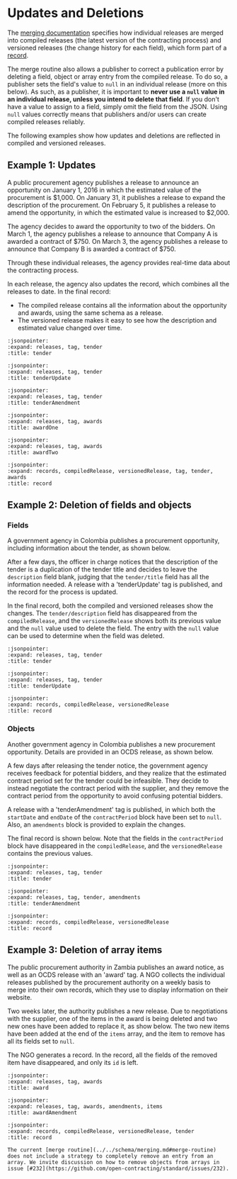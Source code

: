 # Updates and Deletions

The [merging documentation](../../schema/merging) specifies how individual releases are merged into compiled releases (the latest version of the contracting process) and versioned releases (the change history for each field), which form part of a [record](../../primer/releases_and_records).

The merge routine also allows a publisher to correct a publication error by deleting a field, object or array entry from the compiled release. To do so, a publisher sets the field's value to `null` in an individual release (more on this below). As such, as a publisher, it is important to **never use a `null` value in an individual release, unless you intend to delete that field**. If you don't have a value to assign to a field, simply omit the field from the JSON. Using `null` values correctly means that publishers and/or users can create compiled releases reliably.

The following examples show how updates and deletions are reflected in compiled and versioned releases.

## Example 1: Updates

A public procurement agency publishes a release to announce an opportunity on January 1, 2016 in which the estimated value of the procurement is $1,000. On January 31, it publishes a release to expand the description of the procurement. On February 5, it publishes a release to amend the opportunity, in which the estimated value is increased to $2,000.

The agency decides to award the opportunity to two of the bidders. On March 1, the agency publishes a release to announce that Company A is awarded a contract of $750. On March 3, the agency publishes a release to announce that Company B is awarded a contract of $750.

Through these individual releases, the agency provides real-time data about the contracting process.

In each release, the agency also updates the record, which combines all the releases to date. In the final record:

* The compiled release contains all the information about the opportunity and awards, using the same schema as a release.
* The versioned release makes it easy to see how the description and estimated value changed over time.

```{jsoninclude} ../../examples/merging/merge-tender-1.json
:jsonpointer:
:expand: releases, tag, tender
:title: tender
```

```{jsoninclude} ../../examples/merging/merge-tender-2.json
:jsonpointer:
:expand: releases, tag, tender
:title: tenderUpdate
```

```{jsoninclude} ../../examples/merging/merge-tender-3.json
:jsonpointer:
:expand: releases, tag, tender
:title: tenderAmendment
```

```{jsoninclude} ../../examples/merging/merge-award-1.json
:jsonpointer:
:expand: releases, tag, awards
:title: awardOne
```

```{jsoninclude} ../../examples/merging/merge-award-2.json
:jsonpointer:
:expand: releases, tag, awards
:title: awardTwo
```

```{jsoninclude} ../../examples/merging/versioned.json
:jsonpointer:
:expand: records, compiledRelease, versionedRelease, tag, tender, awards
:title: record
```

## Example 2: Deletion of fields and objects

### Fields

A government agency in Colombia publishes a procurement opportunity, including information about the tender, as shown below.

After a few days, the officer in charge notices that the description of the tender is a duplication of the tender title and decides to leave the `description` field blank, judging that the `tender/title` field has all the information needed. A release with a 'tenderUpdate' tag is published, and the record for the process is updated.

In the final record, both the compiled and versioned releases show the changes. The `tender/description` field has disappeared from the `compiledRelease`, and the `versionedRelease` shows both its previous value and the `null` value used to delete the field. The entry with the `null` value can be used to determine when the field was deleted.

```{jsoninclude} ../../examples/merging/example02-field-tender.json
:jsonpointer:
:expand: releases, tag, tender
:title: tender
```

```{jsoninclude} ../../examples/merging/example02-field-tenderUpdate.json
:jsonpointer:
:expand: releases, tag, tender
:title: tenderUpdate
```

```{jsoninclude} ../../examples/merging/example02-field-record.json
:jsonpointer:
:expand: records, compiledRelease, versionedRelease
:title: record
```

### Objects

Another government agency in Colombia publishes a new procurement opportunity. Details are provided in an OCDS release, as shown below.

A few days after releasing the tender notice, the government agency receives feedback for potential bidders, and they realize that the estimated contract period set for the tender could be infeasible. They decide to instead negotiate the contract period with the supplier, and they remove the contract period from the opportunity to avoid confusing potential bidders.

A release with a 'tenderAmendment' tag is published, in which both the `startDate` and `endDate` of the `contractPeriod` block have been set to `null`. Also, an `amendments` block is provided to explain the changes.

The final record is shown below. Note that the fields in the `contractPeriod` block have disappeared in the `compiledRelease`, and the `versionedRelease` contains the previous values.

```{jsoninclude} ../../examples/merging/example02-object-tender.json
:jsonpointer:
:expand: releases, tag, tender
:title: tender
```

```{jsoninclude} ../../examples/merging/example02-object-tenderAmendment.json
:jsonpointer:
:expand: releases, tag, tender, amendments
:title: tenderAmendment
```

```{jsoninclude} ../../examples/merging/example02-object-record.json
:jsonpointer:
:expand: records, compiledRelease, versionedRelease
:title: record
```

## Example 3: Deletion of array items

The public procurement authority in Zambia publishes an award notice, as well as an OCDS release with an 'award' tag. A NGO collects the individual releases published by the procurement authority on a weekly basis to merge into their own records, which they use to display information on their website.

Two weeks later, the authority publishes a new release. Due to negotiations with the supplier, one of the items in the award is being deleted and two new ones have been added to replace it, as show below. The two new items have been added at the end of the `items` array, and the item to remove has all its fields set to `null`.

The NGO generates a record. In the record, all the fields of the removed item have disappeared, and only its `id` is left.

```{jsoninclude} ../../examples/merging/example03-award.json
:jsonpointer:
:expand: releases, tag, awards
:title: award
```

```{jsoninclude} ../../examples/merging/example03-awardAmendment.json
:jsonpointer:
:expand: releases, tag, awards, amendments, items
:title: awardAmendment
```

```{jsoninclude} ../../examples/merging/example03-record.json
:jsonpointer:
:expand: records, compiledRelease, versionedRelease, tender
:title: record
```

```{note}
The current [merge routine](../../schema/merging.md#merge-routine) does not include a strategy to completely remove an entry from an array. We invite discussion on how to remove objects from arrays in issue [#232](https://github.com/open-contracting/standard/issues/232).
```
